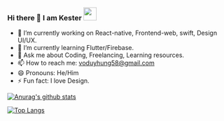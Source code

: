 ### Hi there 👋 I am Kester <img src="https://raw.githubusercontent.com/MartinHeinz/MartinHeinz/master/wave.gif" width="30px">

- 🔭 I’m currently working on React-native, Frontend-web, swift, Design UI/UX.
- 🌱 I’m currently learning Flutter/Firebase.
- 💬 Ask me about Coding, Freelancing, Learning resources.
- 📫 How to reach me: voduyhung58@gmail.com
- 😄 Pronouns: He/Him
- ⚡ Fun fact: I love Design.

[![Anurag's github stats](https://github-readme-stats.vercel.app/api?username=VoDuyHung&hide=contribs,prs&show_icons=true)](https://github.com/VoDuyHung/github-readme-stats)

[![Top Langs](https://github-readme-stats.vercel.app/api/top-langs/?username=VoDuyHung&layout=compact)](https://github.com/VoDuyHung/github-readme-stats)
